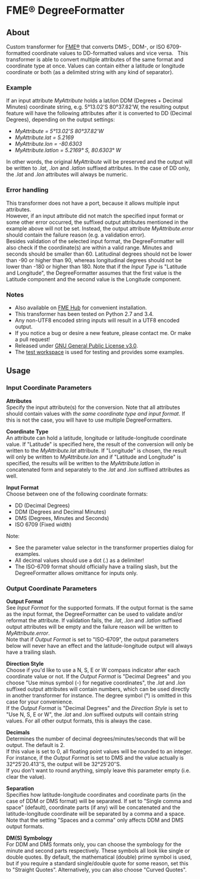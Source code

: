 # FME® DegreeFormatter

## About  
Custom transformer for [FME®](https://www.safe.com/how-it-works/) that converts DMS-, DDM-, or ISO 6709-formatted coordinate values to DD-formatted values and vice versa.  
This transformer is able to convert multiple attributes of the same format and coordinate type at once. Values can contain either a latitude or longitude coordinate or both (as a delimited string with any kind of separator). 

### Example  
If an input attribute _MyAttribute_ holds a lat/lon DDM (Degrees + Decimal Minutes) coordinate string, e.g. 5°13.02'S 80°37.82'W, the resulting output feature will have the following attributes after it is converted to DD (Decimal Degrees), depending on the output settings:

- _MyAttribute = 5°13.02'S 80°37.82'W_  
- _MyAttribute.lat = 5.2169_  
- _MyAttribute.lon = -80.6303_  
- _MyAttribute.latlon = 5.2169° S, 80.6303° W_

In other words, the original _MyAttribute_ will be preserved and the output will be written to _.lat_, _.lon_ and _.latlon_ suffixed attributes. In the case of DD only, the _.lat_ and _.lon_ attributes will always be numeric.

### Error handling  
This transformer does not have a _<Rejected>_ port, because it allows multiple input attributes.  
However, if an input attribute did not match the specified input format or some other error occurred, the suffixed output attributes mentioned in the example above will not be set. Instead, the output attribute _MyAttribute.error_ should contain the failure reason (e.g. a validation error).  
Besides validation of the selected input format, the DegreeFormatter will also check if the coordinate(s) are within a valid range. Minutes and seconds should be smaller than 60. Latitudinal degrees should not be lower than -90 or higher than 90, whereas longitudinal degrees should not be lower than -180 or higher than 180. Note that if the _Input Type_ is "Latitude and Longitude", the DegreeFormatter assumes that the first value is the Latitude component and the second value is the Longitude component.

### Notes  
- Also available on [FME Hub](https://hub.safe.com/transformers/degreeformatter) for convenient installation.
- This transformer has been tested on Python 2.7 and 3.4.  
- Any non-UTF8 encoded string inputs will result in a UTF8 encoded output.   
- If you notice a bug or desire a new feature, please contact me. Or make a pull request!  
- Released under [GNU General Public License v3.0](https://github.com/SanderSchaminee/fme-degreeformatter/blob/master/LICENSE).  
- The [test workspace](https://github.com/SanderSchaminee/fme-degreeformatter/blob/master/DegreeFormatterTest.fmw) is used for testing and provides some examples.


## Usage  
### Input Coordinate Parameters   
**Attributes**  
Specify the input attribute(s) for the conversion. Note that all attributes should contain values with _the same coordinate type and input format_. If this is not the case, you will have to use multiple DegreeFormatters.

**Coordinate Type**  
An attribute can hold a latitude, longitude or latitude-longitude coordinate value. If "Latitude" is specified here, the result of the conversion will only be written to the _MyAttribute.lat_ attribute. If "Longitude" is chosen, the result will only be written to _MyAttribute.lon_ and if "Latitude and Longitude" is specified, the results will be written to the _MyAttribute.latlon_ in concatenated form and separately to the _.lat_ and _.lon_ suffixed attributes as well.

**Input Format**  
Choose between one of the following coordinate formats:  
- DD (Decimal Degrees)  
- DDM (Degrees and Decimal Minutes)  
- DMS (Degrees, Minutes and Seconds)  
- ISO 6709 (Fixed width)

Note:  
- See the parameter value selector in the transformer properties dialog for examples.  
- All decimal values should use a dot (.) as a delimiter!  
- The ISO-6709 format should officially have a trailing slash, but the DegreeFormatter allows omittance for inputs only.

### Output Coordinate Parameters 
**Output Format**  
See _Input Format_ for the supported formats. If the output format is the same as the input format, the DegreeFormatter can be used to validate and/or reformat the attribute. If validation fails, the _.lat_, _.lon_ and _.latlon_ suffixed output attributes will be empty and the failure reason will be written to _MyAttribute.error_.  
Note that if _Output Format_ is set to "ISO-6709", the output parameters below will never have an effect and the latitude-longitude output will always have a trailing slash.

**Direction Style**  
Choose if you'd like to use a N, S, E or W compass indicator after each coordinate value or not. If the _Output Format_ is "Decimal Degrees" and you choose "Use minus symbol (-) for negative coordinates", the _.lat_ and _.lon_ suffixed output attributes will contain numbers, which can be used directly in another transformer for instance. The degree symbol (°) is omitted in this case for your convenience.  
If the _Output Format_ is "Decimal Degrees" and the _Direction Style_ is set to "Use N, S, E or W", the _.lat_ and _.lon_ suffixed outputs will contain string values. For all other output formats, this is always the case.

**Decimals**  
Determines the number of decimal degrees/minutes/seconds that will be output. The default is 2.  
If this value is set to 0, all floating point values will be rounded to an integer. For instance, if the _Output Format_ is set to DMS and the value actually is 32°25′20.413″S, the output will be 32°25′20″S.  
If you don't want to round anything, simply leave this parameter empty (i.e. clear the value).

**Separation**   
Specifies how latitude-longitude coordinates and coordinate parts (in the case of DDM or DMS format) will be separated. If set to "Single comma and space" (default), coordinate parts (if any) will be concatenated and the latitude-longitude coordinate will be separated by a comma and a space.  
Note that the setting "Spaces and a comma" only affects DDM and DMS output formats.

**DM(S) Symbology**  
For DDM and DMS formats only, you can choose the symbology for the minute and second parts respectively. These symbols all look like single or double quotes. By default, the mathematical (double) prime symbol is used, but if you require a standard single/double quote for some reason, set this to "Straight Quotes". Alternatively, you can also choose "Curved Quotes".

